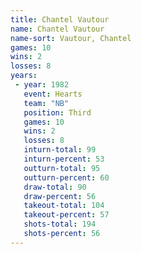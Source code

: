 ```yaml
---
title: Chantel Vautour
name: Chantel Vautour
name-sort: Vautour, Chantel
games: 10
wins: 2
losses: 8
years:
 - year: 1982
   event: Hearts
   team: "NB"
   position: Third
   games: 10
   wins: 2
   losses: 8
   inturn-total: 99
   inturn-percent: 53
   outturn-total: 95
   outturn-percent: 60
   draw-total: 90
   draw-percent: 56
   takeout-total: 104
   takeout-percent: 57
   shots-total: 194
   shots-percent: 56
---
```

